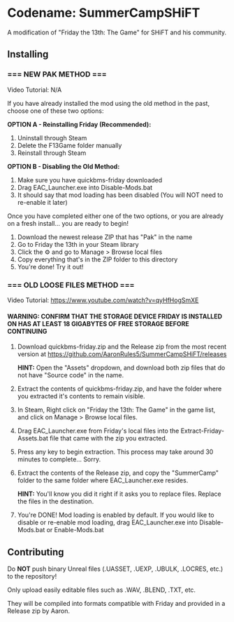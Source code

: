 # Codename: SummerCampSHiFT
A modification of "Friday the 13th: The Game" for SHiFT and his community.

## Installing

### === NEW PAK METHOD ===
Video Tutorial: N/A

If you have already installed the mod using the old method in the past, choose one of these two options:

**OPTION A - Reinstalling Friday (Recommended):**
1. Uninstall through Steam
2. Delete the F13Game folder manually
3. Reinstall through Steam

**OPTION B - Disabling the Old Method:**
1. Make sure you have quickbms-friday downloaded
2. Drag EAC_Launcher.exe into Disable-Mods.bat
3. It should say that mod loading has been disabled (You will NOT need to re-enable it later)

Once you have completed either one of the two options, or you are already on a fresh install... you are ready to begin!

1. Download the newest release ZIP that has "Pak" in the name
2. Go to Friday the 13th in your Steam library
3. Click the ⚙ and go to Manage > Browse local files
4. Copy everything that's in the ZIP folder to this directory
5. You're done! Try it out!

### === OLD LOOSE FILES METHOD ===
Video Tutorial: https://www.youtube.com/watch?v=qyHfHogSmXE
#### WARNING: CONFIRM THAT THE STORAGE DEVICE FRIDAY IS INSTALLED ON HAS AT LEAST 18 GIGABYTES OF FREE STORAGE BEFORE CONTINUING ####

1. Download quickbms-friday.zip and the Release zip from the most recent version at https://github.com/AaronRules5/SummerCampSHiFT/releases

   **HINT:** Open the "Assets" dropdown, and download both zip files that do not have "Source code" in the name.

2. Extract the contents of quickbms-friday.zip, and have the folder where you extracted it's contents to remain visible.

3. In Steam, Right click on "Friday the 13th: The Game" in the game list, and click on Manage > Browse local files.

4. Drag EAC_Launcher.exe from Friday's local files into the Extract-Friday-Assets.bat file that came with the zip you extracted.

5. Press any key to begin extraction. This process may take around 30 minutes to complete... Sorry.

6. Extract the contents of the Release zip, and copy the "SummerCamp" folder to the same folder where EAC_Launcher.exe resides.
   
   **HINT:** You'll know you did it right if it asks you to replace files. Replace the files in the destination.

7. You're DONE! Mod loading is enabled by default. If you would like to disable or re-enable mod loading, drag EAC_Launcher.exe into Disable-Mods.bat or Enable-Mods.bat
## Contributing

Do **NOT** push binary Unreal files (.UASSET, .UEXP, .UBULK, .LOCRES, etc.) to the repository!

Only upload easily editable files such as .WAV, .BLEND, .TXT, etc. 

They will be compiled into formats compatible with Friday and provided in a Release zip by Aaron.
